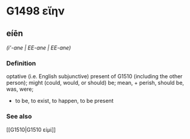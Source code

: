 # G1498 εἴην

## eíēn

_(i'-ane | EE-ane | EE-ane)_

### Definition

optative (i.e. English subjunctive) present of G1510 (including the other person); might (could, would, or should) be; mean, + perish, should be, was, were; 

- to be, to exist, to happen, to be present

### See also

[[G1510|G1510 εἰμί]]
